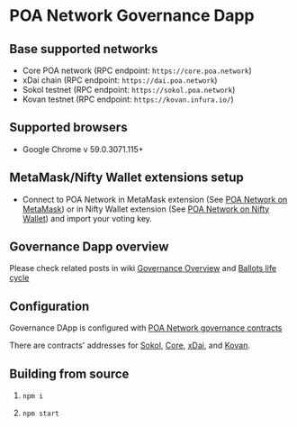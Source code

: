 # POA Network Governance Dapp

## Base supported networks

- Core POA network (RPC endpoint: `https://core.poa.network`)
- xDai chain (RPC endpoint: `https://dai.poa.network`)
- Sokol testnet (RPC endpoint: `https://sokol.poa.network`)
- Kovan testnet (RPC endpoint: `https://kovan.infura.io/`)

## Supported browsers

* Google Chrome v 59.0.3071.115+

## MetaMask/Nifty Wallet extensions setup

* Connect to POA Network in MetaMask extension (See [POA Network on MetaMask](https://github.com/poanetwork/wiki/wiki/POA-Network-on-MetaMask)) or in Nifty Wallet extension (See [POA Network on Nifty Wallet](https://github.com/poanetwork/wiki/wiki/POA-Network-on-Nifty-Wallet)) and import your voting key.


## Governance Dapp overview

Please check related posts in wiki [Governance Overview](https://github.com/poanetwork/wiki/wiki/Governance-Overview) and [Ballots life cycle](https://github.com/poanetwork/wiki/wiki/Ballots-Overview.-Life-cycle-and-limits)


## Configuration
Governance DApp is configured with [POA Network governance contracts](https://github.com/poanetwork/poa-network-consensus-contracts)

There are contracts' addresses for [Sokol](https://github.com/poanetwork/poa-chain-spec/blob/sokol/contracts.json), [Core](https://github.com/poanetwork/poa-chain-spec/blob/core/contracts.json), [xDai](https://github.com/poanetwork/poa-chain-spec/blob/dai/contracts.json), and [Kovan](https://github.com/poanetwork/poa-chain-spec/blob/kovan/contracts.json).


## Building from source

1) `npm i`

2) `npm start`
